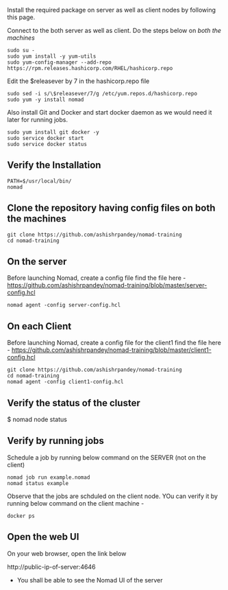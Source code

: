 
Install the required package on server as well as client nodes by following this page. 

Connect to the both server as well as client. 
Do the steps below on *both the machines* 

    sudo su -
    sudo yum install -y yum-utils
    sudo yum-config-manager --add-repo https://rpm.releases.hashicorp.com/RHEL/hashicorp.repo

Edit the $releasever by 7 in the hashicorp.repo file 

    sudo sed -i s/\$releasever/7/g /etc/yum.repos.d/hashicorp.repo
    sudo yum -y install nomad
    
Also install Git and Docker and start docker daemon as we would need it later for running jobs.

    sudo yum install git docker -y 
    sudo service docker start 
    sudo service docker status 

## Verify the Installation

    PATH=$/usr/local/bin/
    nomad
    

## Clone the repository having config files on both the machines 

    git clone https://github.com/ashishrpandey/nomad-training
    cd nomad-training

## On the server 

Before launching Nomad, create a config file 
find the file here - 
https://github.com/ashishrpandey/nomad-training/blob/master/server-config.hcl

    nomad agent -config server-config.hcl

## On each Client

Before launching Nomad, create a config file for the client1
find the file here - 
https://github.com/ashishrpandey/nomad-training/blob/master/client1-config.hcl

    git clone https://github.com/ashishrpandey/nomad-training
    cd nomad-training
    nomad agent -config client1-config.hcl
    

## Verify the status of the cluster 

$ nomad node status

## Verify by running jobs 

Schedule a job by running below command on the SERVER (not on the client)

    nomad job run example.nomad
    nomad status example
    
    
Observe that the jobs are schduled on the client node. YOu can verify it by running below command on the client machine - 

    docker ps 
    
## Open the web UI
On your web browser, open the link below 

http://public-ip-of-server:4646
        
- You shall be able to see the Nomad UI of the server 
    
    
    
